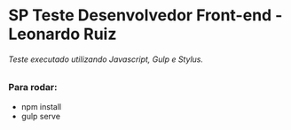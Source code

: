 # SP Teste Desenvolvedor Front-end - Leonardo Ruiz

###### Teste executado utilizando Javascript, Gulp e Stylus.

### Para rodar:
* npm install
* gulp serve